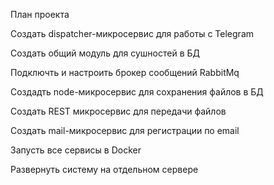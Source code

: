 План проекта

Создать dispatcher-микросервис для работы с Telegram

Создать общий модуль для сушностей в БД

Подключть и настроить брокер сообщений RabbitMq

Создадть node-микросервис для сохранения файлов в БД 

Создать REST микросервис для передачи файлов

Создать mail-микросервис для регистрации по email

Запусть все сервисы в Docker

Развернуть систему на отдельном сервере

